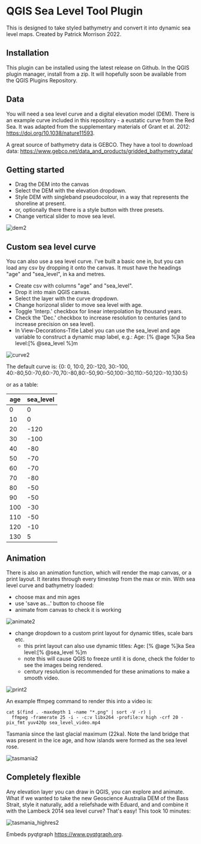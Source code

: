 # QGIS Sea Level Tool Plugin
This is designed to take styled bathymetry and convert it into dynamic sea level maps.
Created by Patrick Morrison 2022.

## Installation

This plugin can be installed using the latest release on Github. In the QGIS plugin manager, install from a zip. It will hopefully soon be available from the QGIS Plugins Repository.

## Data
You will need a sea level curve and a digital elevation model (DEM). 
There is an example curve included in this repository - a eustatic curve from the Red Sea. It was adapted from the supplementary materials of Grant et al. 2012: https://doi.org/10.1038/nature11593.

A great source of bathymetry data is GEBCO. They have a tool to download data: https://www.gebco.net/data_and_products/gridded_bathymetry_data/

## Getting started
- Drag the DEM into the canvas
- Select the DEM with the elevation dropdown.
- Style DEM with singleband pseudocolour, in a way that represents the shoreline at present.
- or, optionally there there is a style button with three presets.
- Change vertical slider to move sea level.

![dem2](https://user-images.githubusercontent.com/2309844/229721275-7a5a846a-eb3b-41a4-b81b-3703103703b6.gif)

## Custom sea level curve

You can also use a sea level curve.
I've built a basic one in, but you can load any csv by dropping it onto the canvas.
It must have the headings "age" and "sea_level", in ka and metres.

- Create csv with columns "age" and "sea_level".
- Drop it into main QGIS canvas.
- Select the layer with the curve dropdown.
- Change horizonal slider to move sea level with age.
- Toggle 'Interp.' checkbox for linear interpolation by thousand years.
- Check the 'Dec.' checkbox to increase resolution to centuries (and to increase precision on sea level). 
- In View-Decorations-Title Label you can use the sea_level and age variable to construct a dynamic map label,
 e.g.: Age: [% @age %]ka Sea level:[% @sea_level %]m 
 
![curve2](https://user-images.githubusercontent.com/2309844/229721327-4929743b-9abe-4f06-93f3-55e83b5ef8b8.gif)

The default curve is:
{0: 0, 10:0, 20:-120, 30:-100, 40:-80,50:-70,60:-70,70:-80,80:-50,90:-50,100:-30,110:-50,120:-10,130:5}

or as a table:

| age   | sea_level |
|-------|-----------|
| 0     | 0         |
| 10    | 0         |
| 20    | -120      |
| 30    | -100      |
| 40    | -80       |
| 50    | -70       |
| 60    | -70       |
| 70    | -80       |
| 80    | -50       |
| 90    | -50       |
| 100   | -30       |
| 110   | -50       |
| 120   | -10       |
| 130   | 5         |

## Animation

There is also an animation function, which will render the map canvas, or a print layout.
It iterates through every timestep from the max or min.
With sea level curve and bathymetry loaded:
- choose max and min ages
- use 'save as...' button to choose file
- animate from canvas to check it is working

![animate2](https://user-images.githubusercontent.com/2309844/229721371-5c33e0c0-00d8-4210-ad71-b7d86b694b3e.gif)

- change dropdown to a custom print layout for dynamic titles, scale bars etc.
  - this print layout can also use dynamic titles: Age: [% @age %]ka Sea level:[% @sea_level %]m 
  - note this will cause QGIS to freeze until it is done, check the folder to see the images being rendered.
  - century resolution is recommended for these animations to make a smooth video.
  
![print2](https://user-images.githubusercontent.com/2309844/229721413-0dc216ea-cae3-447e-813a-c70b42ae163f.gif)

An example ffmpeg command to render this into a video is:
```
cat $(find . -maxdepth 1 -name "*.png" | sort -V -r) |
  ffmpeg -framerate 25 -i - -c:v libx264 -profile:v high -crf 20 -pix_fmt yuv420p sea_level_video.mp4
```

Tasmania since the last glacial maximum (22ka). Note the land bridge that was present in the ice age, and how islands were formed as the sea level rose.

![tasmania2](https://user-images.githubusercontent.com/2309844/229721573-6b63f31d-02ee-43b3-a18e-a2bb6585b963.gif)

## Completely flexible
Any elevation layer you can draw in QGIS, you can explore and animate. What if we wanted to take the new Geoscience Australia DEM of the Bass Strait, style it naturally, add a reliefshade with Eduard, and and combine it with the Lambeck 2014 sea level curve? That's easy! This took 10 minutes:

![tasmania_highres2](https://user-images.githubusercontent.com/2309844/229951927-e374b4af-06e6-41e9-b633-5e988b1c1c16.gif)

Embeds pyqtgraph https://www.pyqtgraph.org.

